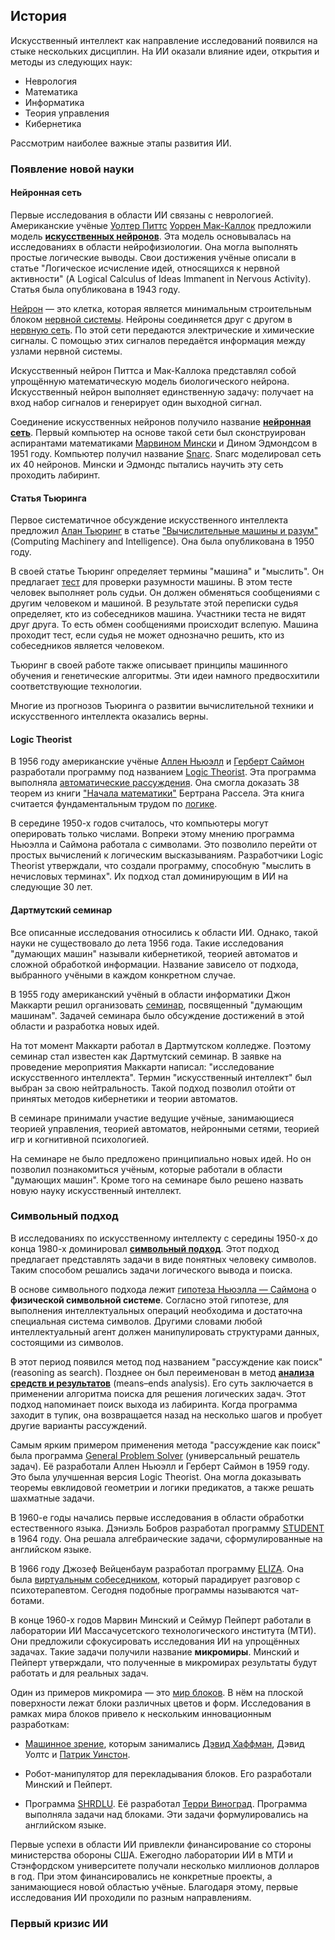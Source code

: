 ## История

Искусственный интеллект как направление исследований появился на стыке нескольких дисциплин. На ИИ оказали влияние идеи, открытия и методы из следующих наук:

* Неврология
* Математика
* Информатика
* Теория управления
* Кибернетика

Рассмотрим наиболее важные этапы развития ИИ.

### Появление новой науки

#### Нейронная сеть

Первые исследования в области ИИ связаны с неврологией. Американские учёные [Уолтер Питтс](https://ru.wikipedia.org/wiki/Питтс,_Уолтер) [Уоррен Мак-Каллок](https://ru.wikipedia.org/wiki/Мак-Каллок,_Уоррен) предложили модель [**искусственных нейронов**]((https://ru.wikipedia.org/wiki/Искусственный_нейрон)). Эта модель основывалась на исследованиях в области нейрофизиологии. Она могла выполнять простые логические выводы. Свои достижения учёные описали в статье "Логическое исчисление идей, относящихся к нервной активности" (A Logical Calculus of Ideas Immanent in Nervous Activity). Статья была опубликована в 1943 году.

[Нейрон](https://ru.wikipedia.org/wiki/Нейрон) — это клетка, которая является минимальным строительным блоком [нервной системы](https://ru.wikipedia.org/wiki/Нервная_система). Нейроны соединяется друг с другом в [нервную сеть](https://ru.wikipedia.org/wiki/Нервная_сеть). По этой сети передаются электрические и химические сигналы. С помощью этих сигналов передаётся информация между узлами нервной системы.

Искусственный нейрон Питтса и Мак-Каллока представлял собой упрощённую математическую модель биологического нейрона. Искусственный нейрон выполняет единственную задачу: получает на вход набор сигналов и генерирует один выходной сигнал.

Соединение искусственных нейронов получило название [**нейронная сеть**](https://ru.wikipedia.org/wiki/Нейронная_сеть). Первый компьютер на основе такой сети был сконструирован аспирантами математиками [Марвином Мински](https://ru.wikipedia.org/wiki/Минский,_Марвин_Ли) и Дином Эдмондсом в 1951 году. Компьютер получил название [Snarc](https://en.wikipedia.org/wiki/Stochastic_neural_analog_reinforcement_calculator). Snarc моделировал сеть их 40 нейронов. Мински и Эдмондс пытались научить эту сеть проходить лабиринт.

#### Статья Тьюринга

Первое систематичное обсуждение искусственного интеллекта предложил [Алан Тьюринг](https://ru.wikipedia.org/wiki/Тьюринг,_Алан) в статье ["Вычислительные машины и разум"](https://ru.wikipedia.org/wiki/Вычислительные_машины_и_разум) (Computing Machinery and Intelligence). Она была опубликована в 1950 году.

В своей статье Тьюринг определяет термины "машина" и "мыслить". Он предлагает [тест](https://ru.wikipedia.org/wiki/Тест_Тьюринга) для проверки разумности машины. В этом тесте человек выполняет роль судьи. Он должен обменяться сообщениями с другим человеком и машиной. В результате этой переписки судья определяет, кто из собеседников машина. Участники теста не видят друг друга. То есть обмен сообщениями происходит вслепую. Машина проходит тест, если судья не может однозначно решить, кто из собеседников является человеком.

Тьюринг в своей работе также описывает принципы машинного обучения и генетические алгоритмы. Эти идеи намного предвосхитили соответствующие технологии.

Многие из прогнозов Тьюринга о развитии вычислительной техники и искусственного интеллекта оказались верны.

#### Logic Theorist

В 1956 году американские учёные [Аллен Ньюэлл](https://ru.wikipedia.org/wiki/Ньюэлл,_Аллен) и [Герберт Саймон](https://ru.wikipedia.org/wiki/Саймон,_Герберт_Александер) разработали программу под названием [Logic Theorist](https://en.wikipedia.org/wiki/Logic_Theorist). Эта программа выполняла [автоматические рассуждения](https://en.wikipedia.org/wiki/Automated_reasoning). Она смогла доказать 38 теорем из книги ["Начала математики"](https://ru.wikipedia.org/wiki/Principia_Mathematica) Бертрана Рассела. Эта книга считается фундаментальным трудом по [логике](https://ru.wikipedia.org/wiki/Логика).

В середине 1950-х годов считалось, что компьютеры могут оперировать только числами. Вопреки этому мнению программа Ньюэлла и Саймона работала с символами. Это позволило перейти от простых вычислений к логическим высказываниям. Разработчики Logic Theorist утверждали, что создали программу, способную "мыслить в нечисловых терминах". Их подход стал доминирующим в ИИ на следующие 30 лет.

#### Дартмутский семинар

Все описанные исследования относились к области ИИ. Однако, такой науки не существовало до лета 1956 года. Такие исследования "думающих машин" называли кибернетикой, теорией автоматов и сложной обработкой информации. Название зависело от подхода, выбранного учёными в каждом конкретном случае.

В 1955 году американский учёный в области информатики Джон Маккарти решил организовать [семинар](https://ru.wikipedia.org/wiki/Дартмутский_семинар), посвященный "думающим машинам". Задачей семинара было обсуждение достижений в этой области и разработка новых идей.

На тот момент Маккарти работал в Дартмутском колледже. Поэтому семинар стал известен как Дартмутский семинар. В заявке на проведение мероприятия Маккарти написал: "исследование искусственного интеллекта". Термин "искусственный интеллект" был выбран за свою нейтральность. Такой подход позволил отойти от принятых методов кибернетики и теории автоматов.

В семинаре принимали участие ведущие учёные, занимающиеся теорией управления, теорией автоматов, нейронными сетями, теорией игр и когнитивной психологией.

На семинаре не было предложено принципиально новых идей. Но он позволил познакомиться учёным, которые работали в области "думающих машин". Кроме того на семинаре было решено назвать новую науку искусственный интеллект.

### Символьный подход

В исследованиях по искусственному интеллекту с середины 1950-х до конца 1980-х доминировал [**символьный подход**](https://ru.wikipedia.org/wiki/Символический_искусственный_интеллект). Этот подход предлагает представлять задачи в виде понятных человеку символов. Таким способом решались задачи логического вывода и поиска.

В основе символьного подхода лежит [гипотеза Ньюэлла — Саймона](https://ru.wikipedia.org/wiki/Гипотеза_Ньюэлла_—_Саймона) о **физической символьной системе**. Согласно этой гипотезе, для выполнения интеллектуальных операций необходима и достаточна специальная система символов. Другими словами любой интеллектуальный агент должен манипулировать структурами данных, состоящими из символов.

В этот период появился метод под названием "рассуждение как поиск" (reasoning as search). Позднее он был переименован в метод [**анализа средств и результатов**](https://en.wikipedia.org/wiki/Means–ends_analysis) (means–ends analysis). Его суть заключается в применении алгоритма поиска для решения логических задач. Этот подход напоминает поиск выхода из лабиринта. Когда программа заходит в тупик, она возвращается назад на несколько шагов и пробует другие варианты рассуждений.

Самым ярким примером применения метода "рассуждение как поиск" была программа [General Problem Solver](https://ru.wikipedia.org/wiki/Универсальный_решатель_задач) (универсальный решатель задач). Её разработали Аллен Ньюэлл и Герберт Саймон в 1959 году. Это была улучшенная версия Logic Theorist. Она могла доказывать теоремы евклидовой геометрии и логики предикатов, а также решать шахматные задачи.

В 1960-е годы начались первые исследования в области обработки естественного языка. Дэниэль Бобров разработал программу [STUDENT](https://en.wikipedia.org/wiki/STUDENT_(computer_program)) в 1964 году. Она решала алгебраические задачи, сформулированные на английском языке.

В 1966 году Джозеф Вейценбаум разработал программу [ELIZA](https://ru.wikipedia.org/wiki/Элиза_(программа)). Она была [виртуальным собеседником](https://ru.wikipedia.org/wiki/Виртуальный_собеседник), который парадирует разговор с психотерапевтом. Сегодня подобные программы называются чат-ботами.

В конце 1960-х годов Марвин Минский и Сеймур Пейперт работали в лаборатории ИИ Массачусетского технологического института (МТИ). Они предложили сфокусировать исследования ИИ на упрощённых задачах. Такие задачи получили название **микромиры**. Минский и Пейперт утверждали, что полученные в микромирах результаты будут работать и для реальных задач.

Один из примеров микромира — это [мир блоков](https://en.wikipedia.org/wiki/Blocks_world). В нём на плоской поверхности лежат блоки различных цветов и форм. Исследования в рамках мира блоков привело к нескольким инновационным разработкам:

* [Машинное зрение](https://ru.wikipedia.org/wiki/Машинное_зрение), которым занимались [Дэвид Хаффман](https://ru.wikipedia.org/wiki/Хаффман,_Дэвид), Дэвид Уолтс и [Патрик Уинстон](https://ru.wikipedia.org/wiki/Уинстон,_Патрик).

* Робот-манипулятор для перекладывания блоков. Его разработали Минский и Пейперт.

* Программа [SHRDLU](https://ru.wikipedia.org/wiki/SHRDLU). Её разработал [Терри Виноград](https://ru.wikipedia.org/wiki/Виноград,_Терри). Программа выполняла задачи над блоками. Эти задачи формулировались на английском языке.

Первые успехи в области ИИ привлекли финансирование со стороны министерства обороны США. Ежегодно лаборатории ИИ в МТИ и Стэнфордском университете получали несколько миллионов долларов в год. При этом финансировались не конкретные проекты, а занимающиеся новой областью учёные. Благодаря этому, первые исследования ИИ проходили по разным направлениям.

### Первый кризис ИИ